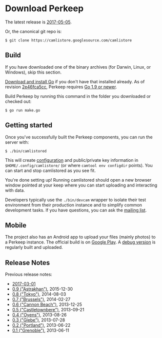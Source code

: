 # Download Perkeep

The latest release is [2017-05-05](docs/release/monthly/2017-05-05).

Or, the canonical git repo is:

    $ git clone https://camlistore.googlesource.com/camlistore

## Build

If you have downloaded one of the binary archives (for Darwin, Linux, or
Windows), skip this section.

[Download and install Go](http://golang.org/doc/install) if you don't
have that installed already. As of revision
[2e46fca5cc](https://github.com/perkeep/perkeep/commit/2e46fca5cc1179dbd90bec49fec3870e6eca6c45),
Perkeep requires [Go 1.9 or newer](https://golang.org/dl/).

Build Perkeep by running this command in the folder you downloaded or
checked out:

    $ go run make.go

## Getting started

Once you've successfully built the Perkeep components, you can run
the server with:

    $ ./bin/camlistored

This will create [configuration](/doc/server-config) and public/private
key information in `$HOME/.config/camlistore/` (or where
`camtool env configdir` points). You can start and stop camlistored as
you see fit.

You're done setting up! Running camlistored should open a new browser
window pointed at your keep where you can start uploading and
interacting with data.

Developers typically use the `./bin/devcam` wrapper to isolate their
test environment from their production instance and to simplify common
development tasks. If you have questions, you can ask the [mailing
list](https://groups.google.com/group/camlistore).

## Mobile

The project also has an Android app to upload your files (mainly photos) to a
Perkeep instance. The official build is on
[Google Play](https://play.google.com/store/apps/details?id=org.camlistore).
A [debug version](https://storage.googleapis.com/camlistore-release/android/app-debug.apk)
is regularly built and uploaded.

## Release Notes

Previous release notes:

-   [2017-03-01](docs/release/monthly/2017-03-01.html)
-   [0.9 ("Astrakhan")](/doc/release/0.9), 2015-12-30
-   [0.8 ("Tokyo")](/doc/release/0.8), 2014-08-03
-   [0.7 ("Brussels")](/doc/release/0.7), 2014-02-27
-   [0.6 ("Cannon Beach")](/doc/release/0.6), 2013-12-25
-   [0.5 ("Castletownbere")](/doc/release/0.5), 2013-09-21
-   [0.4 ("Oyens")](/doc/release/0.4), 2013-08-26
-   [0.3 ("Glebe")](/doc/release/0.3), 2013-07-28
-   [0.2 ("Portland")](/doc/release/0.2), 2013-06-22
-   [0.1 ("Grenoble")](/doc/release/0.1), 2013-06-11

